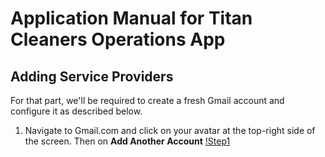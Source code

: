 # Application Manual for Titan Cleaners Operations App

## Adding Service Providers
For that part, we'll be required to create a fresh Gmail account and configure it as described below.

1. Navigate to Gmail.com and click on your avatar at the top-right side of the screen. Then on **Add Another Account** [!Step1](https://github.com/ilkoTheTiger/Titan-Operations/blob/main/pics/RegisterGoogleAccount/Step1.JPG)